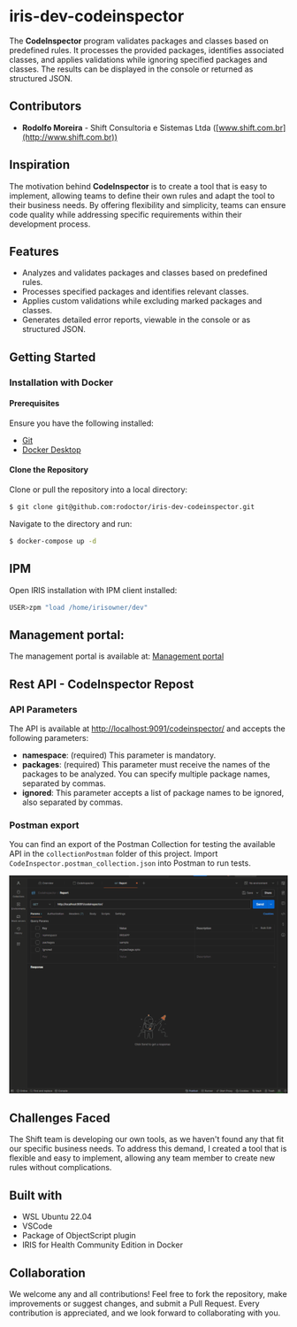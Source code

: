 # iris-dev-codeinspector

The **CodeInspector** program validates packages and classes based on predefined rules. It processes the provided packages, identifies associated classes, and applies validations while ignoring specified packages and classes. The results can be displayed in the console or returned as structured JSON.

## Contributors

- **Rodolfo Moreira** - Shift Consultoria e Sistemas Ltda ([www.shift.com.br](http://www.shift.com.br))

## Inspiration

The motivation behind **CodeInspector** is to create a tool that is easy to implement, allowing teams to define their own rules and adapt the tool to their business needs. By offering flexibility and simplicity, teams can ensure code quality while addressing specific requirements within their development process.

## Features

- Analyzes and validates packages and classes based on predefined rules.
- Processes specified packages and identifies relevant classes.
- Applies custom validations while excluding marked packages and classes.
- Generates detailed error reports, viewable in the console or as structured JSON.

## Getting Started

### Installation with Docker

#### Prerequisites

Ensure you have the following installed:

- [Git](https://git-scm.com/book/en/v2/Getting-Started-Installing-Git)
- [Docker Desktop](https://www.docker.com/products/docker-desktop)

#### Clone the Repository

Clone or pull the repository into a local directory:

```bash
$ git clone git@github.com:rodoctor/iris-dev-codeinspector.git
```

Navigate to the directory and run:

```bash
$ docker-compose up -d
```

## IPM
Open IRIS installation with IPM client installed:
```bash
USER>zpm "load /home/irisowner/dev"
```

## Management portal: 

The management portal is available at: 
[Management portal](http://localhost:9091/csp/sys/UtilHome.csp)


## Rest API - CodeInspector Repost

### API Parameters

The API is available at [http://localhost:9091/codeinspector/](http://localhost:9091/codeinspector/) and accepts the following parameters:

- **namespace**: (required) This parameter is mandatory.
- **packages**: (required) This parameter must receive the names of the packages to be analyzed. You can specify multiple package names, separated by commas.
- **ignored**: This parameter accepts a list of package names to be ignored, also separated by commas.

### Postman export
You can find an export of the Postman Collection for testing the available API in the `collectionPostman` folder of this project.
Import `CodeInspector.postman_collection.json` into Postman to run tests.

![Postman Test](Postman.gif)


## Challenges Faced
The Shift team is developing our own tools, as we haven't found any that fit our specific business needs. To address this demand, I created a tool that is flexible and easy to implement, allowing any team member to create new rules without complications.

## Built with
- WSL Ubuntu 22.04
- VSCode
- Package of ObjectScript plugin
- IRIS for Health Community Edition in Docker

## Collaboration 
We welcome any and all contributions! Feel free to fork the repository, make improvements or suggest changes, and submit a Pull Request. Every contribution is appreciated, and we look forward to collaborating with you.
